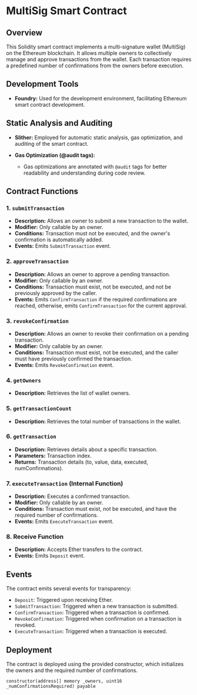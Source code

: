 # MultiSig Smart Contract

## Overview

This Solidity smart contract implements a multi-signature wallet (MultiSig) on the Ethereum blockchain. It allows multiple owners to collectively manage and approve transactions from the wallet. Each transaction requires a predefined number of confirmations from the owners before execution.

## Development Tools

- **Foundry:** Used for the development environment, facilitating Ethereum smart contract development.

## Static Analysis and Auditing

- **Slither:** Employed for automatic static analysis, gas optimization, and auditing of the smart contract.
  
- **Gas Optimization (@audit tags):**
  - Gas optimizations are annotated with `@audit` tags for better readability and understanding during code review.


## Contract Functions

### 1. `submitTransaction`

- **Description:** Allows an owner to submit a new transaction to the wallet.
- **Modifier:** Only callable by an owner.
- **Conditions:** Transaction must not be executed, and the owner's confirmation is automatically added.
- **Events:** Emits `SubmitTransaction` event.

### 2. `approveTransaction`

- **Description:** Allows an owner to approve a pending transaction.
- **Modifier:** Only callable by an owner.
- **Conditions:** Transaction must exist, not be executed, and not be previously approved by the caller.
- **Events:** Emits `ConfirmTransaction` if the required confirmations are reached, otherwise, emits `ConfirmTransaction` for the current approval.

### 3. `revokeConfirmation`

- **Description:** Allows an owner to revoke their confirmation on a pending transaction.
- **Modifier:** Only callable by an owner.
- **Conditions:** Transaction must exist, not be executed, and the caller must have previously confirmed the transaction.
- **Events:** Emits `RevokeConfirmation` event.

### 4. `getOwners`

- **Description:** Retrieves the list of wallet owners.

### 5. `getTransactionCount`

- **Description:** Retrieves the total number of transactions in the wallet.

### 6. `getTransaction`

- **Description:** Retrieves details about a specific transaction.
- **Parameters:** Transaction index.
- **Returns:** Transaction details (to, value, data, executed, numConfirmations).

### 7. `executeTransaction` (Internal Function)

- **Description:** Executes a confirmed transaction.
- **Modifier:** Only callable by an owner.
- **Conditions:** Transaction must exist, not be executed, and have the required number of confirmations.
- **Events:** Emits `ExecuteTransaction` event.

### 8. Receive Function

- **Description:** Accepts Ether transfers to the contract.
- **Events:** Emits `Deposit` event.

## Events

The contract emits several events for transparency:

- `Deposit`: Triggered upon receiving Ether.
- `SubmitTransaction`: Triggered when a new transaction is submitted.
- `ConfirmTransaction`: Triggered when a transaction is confirmed.
- `RevokeConfirmation`: Triggered when confirmation on a transaction is revoked.
- `ExecuteTransaction`: Triggered when a transaction is executed.

## Deployment

The contract is deployed using the provided constructor, which initializes the owners and the required number of confirmations.

```solidity
constructor(address[] memory _owners, uint16 _numConfirmationsRequired) payable
